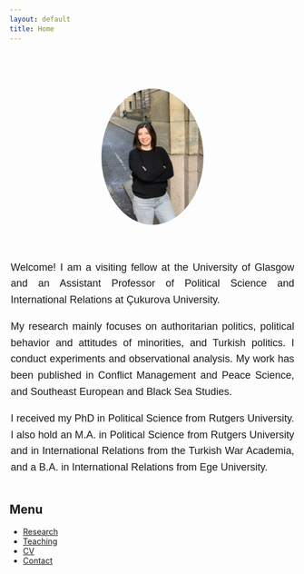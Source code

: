 ```yaml
---
layout: default
title: Home
---
```




<!-- PROFILE SECTION -->
<div style="display: flex; justify-content: center; align-items: center; margin-top: 80px; gap: 40px; flex-wrap: wrap;">
  <div>
    <img src="Sevinc_photo.jpeg" alt="Sevinç Öztürk" style="width: 180px; border-radius: 50%;">
  </div>
<div style="max-width: 500px; text-align: justify; font-size: 18px; font-family: 'Playfair Display', sans-serif; line-height: 1.6;">
    <p> Welcome! I am a visiting fellow at the University of Glasgow and an Assistant Professor of Political Science and International Relations at Çukurova University.</p> 
      
<p>My research mainly focuses on authoritarian politics, political behavior and attitudes of minorities, and Turkish politics. I conduct experiments and observational analysis.  My work has been published in Conflict Management and Peace Science, and Southeast European and Black Sea Studies.</p>

<p>I received my PhD in Political Science from Rutgers University. I also hold an M.A. in Political Science from Rutgers University and in International Relations from the Turkish War Academia, and a B.A. in International Relations from Ege University. 
  </p>
  </div>
</div>



## Menu

- [Research](research.md)
- [Teaching](teaching.md)
- [CV](cv.md)
- [Contact](contact.md)
